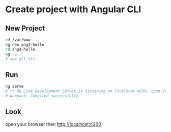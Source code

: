 # Create project with Angular CLI

## New Project

```bash
cd /var/www
ng new ang4-hello
cd ang4-hello
ng -v
# see all cli
```

## Run

```bash
ng serve
# ** NG Live Development Server is listening on localhost:4200, open your browser on http://localhost:4200/ **
# webpack: Compiled successfully.
```

## Look

open your browser then <http://localhost:4200>
